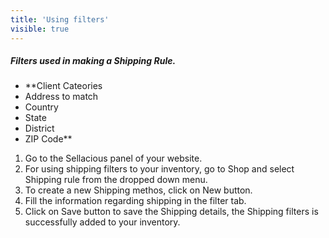 ```yaml
---
title: 'Using filters'
visible: true
---
```


##### **Filters used in making a Shipping Rule.**
* **Client Cateories
* Address to match
* Country
* State
* District
* ZIP Code**
1. Go to the Sellacious panel of your website.
2. For using shipping filters to your inventory, go to Shop and select Shipping rule from the dropped down menu.
3. To create a new Shipping methos, click on New button.
4. Fill the information regarding shipping in the filter tab.
5. Click on Save button to save the Shipping details, the Shipping filters is successfully added to your inventory.
